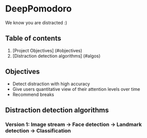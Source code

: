 # DeepPomodoro
We know you are distracted :)

## Table of contents
1. [Project Objectives] (#objectives)
2. [Distraction detection algorithms] (#algos)

## Objectives <a name="objectives"></a>
- Detect distraction with high accuracy
- Give users quantitative view of their attention levels over time
- Recommend breaks

## Distraction detection algorithms <a name="algos"></a>
### Version 1: Image stream -> Face detection -> Landmark detection -> Classification
